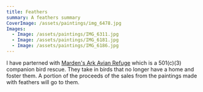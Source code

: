```yaml
---
title: Feathers
summary: A feathers summary
CoverImage: /assets/paintings/img_6478.jpg
Images:
  - Image: /assets/paintings/IMG_6311.jpg
  - Image: /assets/paintings/IMG_6181.jpg
  - Image: /assets/paintings/IMG_6186.jpg
---
```

I have parterned with [Marden's Ark Avian Refuge](http://www.avianrefuge.org/) which is a 501(c)(3) companion bird rescue. They take in birds that no longer have a home and foster them. A portion of the proceeds of the sales from the paintings made with feathers will go to them.
